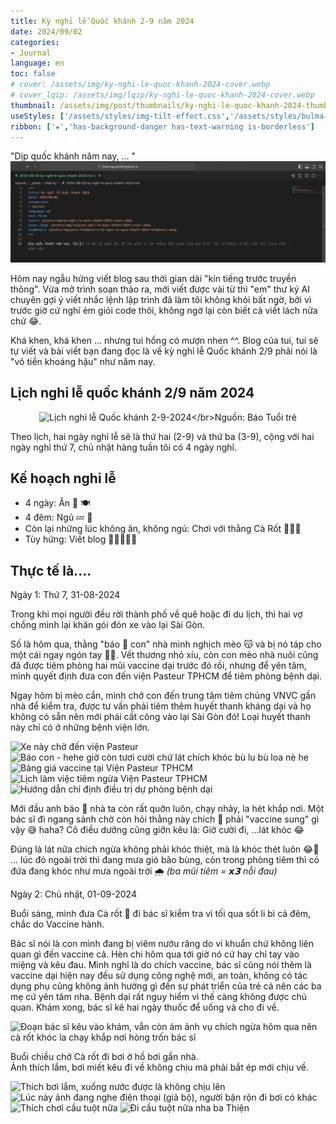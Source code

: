 ```yaml
---
title: Kỳ nghỉ lễ Quốc khánh 2-9 năm 2024
date: 2024/09/02
categories:
- Journal
language: en
toc: false
# cover: /assets/img/ky-nghi-le-quoc-khanh-2024-cover.webp
# cover_lqip: /assets/img/lqip/ky-nghi-le-quoc-khanh-2024-cover.webp
thumbnail: /assets/img/post/thumbnails/ky-nghi-le-quoc-khanh-2024-thumbnail.webp
useStyles: ['/assets/styles/img-tilt-effect.css','/assets/styles/bulma-timeline.css','/assets/en/posts/2024-09-02-ky-nghi-le-quoc-khanh-2024/styles.css']
ribbon: ['★','has-background-danger has-text-warning is-borderless']
---
```


"Dịp quốc khánh năm nay, ... "
![ủa gì zọ?? Tui muốn viết bài mà bạn AI Code Assistant của tui sao hay tài lanh quá zạ](/2024/09/02/nhat-ky/2024-09-02-ky-nghi-le-quoc-khanh-2024/SCR-20240901-tzzj.png)

Hôm nay ngẫu hứng viết blog sau thời gian dài "kín tiếng trước truyền thông". Vừa mở trình soạn thảo ra, mới viết được vài từ thì "em" thư ký AI chuyên gợi ý viết nhắc lệnh lập trình đã làm tôi không khỏi bất ngờ, bởi vì trước giờ cứ nghĩ ẻm giỏi code thôi, không ngờ lại còn biết cả viết lách nữa chứ 😂.

Khá khen, khá khen ... nhưng tui hổng có mượn nhen ^^. Blog của tui, tui sẽ tự viết và bài viết bạn đang đọc là về kỳ nghỉ lễ Quốc khánh 2/9 phải nói là "vô tiền khoáng hậu" như năm nay.

<!-- more -->

## Lịch nghỉ lễ quốc khánh 2/9 năm 2024

<p style="text-align: center">
    <img class="in-view-effect bright-on-hover transition-all lazy" src="lich-nghi-le-2-9-2024-bao-tuoi-tre.png" data-src="lich-nghi-le-2-9-2024-bao-tuoi-tre.png" alt="Lịch nghỉ lễ Quốc khánh 2-9-2024</br>Nguồn: Báo Tuổi trẻ" width="35%">
</p>

Theo lịch, hai ngày nghỉ lễ sẽ là thứ hai (2-9) và thứ ba (3-9), cộng với hai ngày nghỉ thứ 7, chủ nhật hàng tuần tôi có 4 ngày nghỉ.

## Kế hoạch nghỉ lễ
- 4 ngày: Ăn 🍴 🍽️
- 4 đêm: Ngủ 💤 🛌
- Còn lại những lúc không ăn, không ngủ: Chơi với thằng Cà Rốt 🥕🧑‍🌾
- Tùy hứng: Viết blog ✍🏻🧑🏻‍💻

## Thực tế là....

<div class="timeline">
  <div class="timeline-item is-danger">
    <div class="timeline-marker is-icon is-danger">
      <i class="fa-solid fa-syringe has-text-dark"></i>
    </div>
    <div class="timeline-content">
      <p class="heading">Ngày 1: Thứ 7, 31-08-2024</p>
      <p>Trong khi mọi người đều rời thành phố về quê hoặc đi du lịch, thì hai vợ chồng mình lại khăn gói đón xe vào lại Sài Gòn.</p>
      <p>Số là hôm qua, thằng "báo 🐆 con" nhà mình nghịch mèo 😽 và bị nó táp cho một cái ngay ngón tay ☝🏻. Vết thương nhỏ xíu, còn con mèo nhà nuôi cũng đã được tiêm phòng hai mũi vaccine dại trước đó rồi, nhưng để yên tâm, mình quyết định đưa con đến viện Pasteur TPHCM để tiêm phòng bệnh dại.</p>
      <p>Ngay hôm bị mèo cắn, mình chở con đến trung tâm tiêm chủng VNVC gần nhà để kiểm tra, được tư vấn phải tiêm thêm huyết thanh kháng dại và họ không có sẵn nên mới phải cất công vào lại Sài Gòn đó! Loại huyết thanh này chỉ có ở những bệnh viện lớn.</p>
      <div class="justified-gallery mb-3">
        <img src="https://lh3.googleusercontent.com/pw/AP1GczMcQoaEhjOKGodDSGOvTJdulZmaymXlLjOU5drRs51AcSPESo0aZsD55i8pRkpRUX3RP9tlXFMOYKdtJ7u_BVwwbb6wdFm985ex27jAQGvNwSPp5a8JHPUrEbFVwrHMpygezirq7fGSqkY7RkhkaSFltg=w960-h1280-s-no-gm?authuser=0" alt="Xe này chở đến viện Pasteur" />
        <img src="https://lh3.googleusercontent.com/pw/AP1GczPa7tgcnf6CfTZkJgg98JL8n5gznGdOZ-__eTa3_EgbvoAaC2m2b5ooB87_sy8H3a-0VcgHoZyRSz5H6EqhXhgez5YBV_IyGEi32hkAqHw1js0k7iXshVNvpiAK57mxBSGRjch3fLfz1TOZlZOYNOUBFA=w960-h540-s-no-gm?authuser=0" alt="Báo con - hehe giờ còn tươi cười chứ lát chích khóc bù lu bù loa nè he" />
        <img src="https://lh3.googleusercontent.com/pw/AP1GczNrfmyUy1UT_pSDmjEpibSuYX8N_UjpbJfKbl1HaJwSZAwfOXAeLD0NcN_eS7Be9P6dYEYMpZRAh2Qn7i1xbq3fr6uK8OiRWZyWKZ9NneQM2VF_CCVItl0qW-GACl1lQQIN9vr6fymh81apAhI35aiAgA=w2368-h1776-s-no-gm?authuser=0" alt="Bảng giá vaccine tại Viện Pasteur TPHCM" />
        <img src="https://lh3.googleusercontent.com/pw/AP1GczPL2W02xipTp_XW0i80y3QYVDJt7EfL8Wn9_p-oeyBPKSh2Bx3xSWm2KdnjYjSvQk9hgrrJ31JSsjY5vWwTyWlAKUfWDUjwiQ-x1lSobimhwTGE3rMfTCBKYFasJE0wW4_ZX7O2v79uJnGuujC4SJW5iQ=w1332-h1776-s-no-gm?authuser=0" alt="Lịch làm việc tiêm ngừa Viện Pasteur TPHCM" />
        <img src="https://lh3.googleusercontent.com/pw/AP1GczPNHE_hKTEtWrqDYieYWstT0sZ_2hvByZWhY-A4qBAfEBVgNiR7aKqJFWhCx9cGs3s1WZR3E_Kp7C3aAmHt9yjfqIAQ5hfdcff6-3aam7HJ1euQPU4_eZCg08HNi43drUZiYAzkNxQjZE3tzgMGs7bEAQ=w1282-h1708-s-no-gm?authuser=0" alt="Hướng dẫn chỉ định điều trị dự phòng bệnh dại" />
      </div>
      <p>Mới đầu anh báo 🐆 nhà ta còn rất quỡn luôn, chạy nhảy, la hét khắp nơi. Một bác sĩ đi ngang sảnh chờ còn hỏi thằng này chích 💉 phải "vaccine sung" gì vậy 😅 haha? Cô điều dưỡng cũng giỡn kêu là: Giờ cười đi, ...lát khóc 😂</p>
      <p>Đúng là lát nữa chích ngừa không phải khóc thiệt, mà là khóc thét luôn 😂🤣 ... lúc đó ngoài trời thì đang mưa gió bão bùng, còn trong phòng tiêm thì có đứa đang khóc như mưa ngoài trời 🌧️ <em>(ba mũi tiêm = 𝙭𝟯 nỗi đau)</em></p>
    </div>
  </div>
  <div class="timeline-item is-primary">
    <div class="timeline-marker is-icon is-primary">
      <i class="fa-solid fa-person-swimming"></i>
    </div>
    <div class="timeline-content">
      <p class="heading">Ngày 2: Chủ nhật, 01-09-2024</p>
      <p>Buổi sáng, mình đưa Cà rốt 🥕 đi bác sĩ kiểm tra vì tối qua sốt li bì cả đêm, chắc do Vaccine hành.</p>
      <p>Bác sĩ nói là con mình đang bị viêm nướu răng do vi khuẩn chứ không liên quan gì đến vaccine cả. Hèn chi hôm qua tới giờ nó cứ hay chỉ tay vào miệng và kêu đau. Mình nghĩ là do chích vaccine, bác sĩ cũng nói thêm là vaccine dại hiện nay đều sử dụng công nghệ mới, an toàn, không có tác dụng phụ cũng không ảnh hưởng gì đến sự phát triển của trẻ cả nên các ba mẹ cứ yên tâm nha. Bệnh dại rất nguy hiểm vì thế càng không được chủ quan. Khám xong, bác sĩ kê hai ngày thuốc để uống và cho đi về.</p>
      <div class="justified-gallery mb-3">
        <img src="https://lh3.googleusercontent.com/pw/AP1GczOm_tW2Hu9FzFJhY8oPSrcKRcQn9r5L-uAkuJvqkz3Y2nGNEoTXOKFBsorpSNtVG8545ShthQLRedx7cEz_VtYuJ25a4w6JlQDOTGZ2Bqhrp7PI1x4uuBXEOs-GZWhthu2yHo_clSllx_5fHkZmljgJ6A=w2640-h1454-s-no-gm?authuser=0" alt="Đoạn bác sĩ kêu vào khám, vẫn còn ám ảnh vụ chích ngừa hôm qua nên cà rốt khóc la chạy khắp nơi hòng trốn bác sĩ" />
      </div>
      <p>Buổi chiều chở Cà rốt đi bơi ở hồ bơi gần nhà.
      <br />Ảnh thích lắm, bơi miết kêu đi về không chịu mà phải bắt ép mới chịu về.</p>
      <div class="justified-gallery mb-3">
        <img src="https://lh3.googleusercontent.com/pw/AP1GczN3FkN14YRE26tMWnP2ZfFCWRcYabHPwhG5GVlyKwhcLXpiCKsgifd2kZ-zOCRF1ApAkd8-QUfPXkzv8VQ71E97ee4hZrcL_gtfIMH9JxVa-BDjYMfMlqW6UWIM8vLFEgKJCkIxhSyAeiKK3wEFq26uCw=w1282-h1708-s-no-gm?authuser=0" alt="Thích bơi lắm, xuống nước được là không chịu lên" />
        <img src="https://lh3.googleusercontent.com/pw/AP1GczOoiL6SHu-3WQ3GZCrBXhJTd_OqxOppDZ_l91YtCoxSQGx1bzXXv8j4ytBNdGHA1J94mK-zwwR6fi_ERrYbLNsf7gu6GhMtuqQrRTpSWS1gmNlG8cbGburViQ0YGQuHi5xZ9eYvvPny_om2jNLg9N5Tyg=w1282-h1708-s-no-gm?authuser=0" alt="Lúc này ảnh đang nghe điện thoại (giả bộ), người bận rộn đi bơi có khác" />
        <img src="https://lh3.googleusercontent.com/pw/AP1GczM_AVOVCEghvYb7KXqy8gUkpCkqWslWrJwFHE9aLRaSurrLhZxhcfPL-VJN3lRb2gHYcEouER3_yN1_hraVSEhzeQDt4KRrMkVOhcgLtlBFJjEQ5Gp_k_YI2phZAH4VtxRHWtUkPDFzf_A2uTTJzyXRDA=w1282-h1708-s-no-gm?authuser=0" alt="Thích chơi cầu tuột nữa" />
        <img src="https://lh3.googleusercontent.com/pw/AP1GczO6XNAtr9zzixUTCRxLXhiLh89rZJd2OYy1ZL5RqDcSwuY_zNnXV2cYb55-NUHlzWJNebA2ezSevxd9O2aXu_WKfjlnHl3nsyYKn6k9g0-ONExArT9XovapI4hq7cl6LumRQ3Rk7jL091Azrsxn5STKbA=w1282-h1708-s-no-gm?authuser=0" alt="Đi cầu tuột nữa nha ba Thiện" />
      </div>
    </div>
  </div>
</div>







